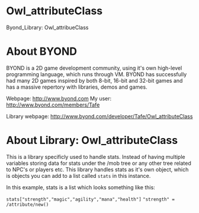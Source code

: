 # Owl_attributeClass
Byond_Library: Owl_attribueClass



# About BYOND

BYOND is a 2D game development community, using it's own high-level programming language, which runs through VM. BYOND has successfully had many 2D games inspired by both 8-bit, 16-bit and 32-bit games and has a massive repertory with libraries, demos and games.

Webpage: http://www.byond.com
My user: http://www.byond.com/members/Tafe

Library webpage: http://www.byond.com/developer/Tafe/Owl_attributeClass

# About Library: Owl_attributeClass

This is a library specificly used to handle stats. Instead of having multiple variables storing data for stats under the /mob tree or any other 
tree related to NPC's or players etc. This library handles stats as it's own object, which is objects you can add to a list called `stats` in this instance.

In this example, stats is a list which looks something like this:

`stats["strength","magic","agility","mana","health"]`
`"strength" = /attribute/new()`
